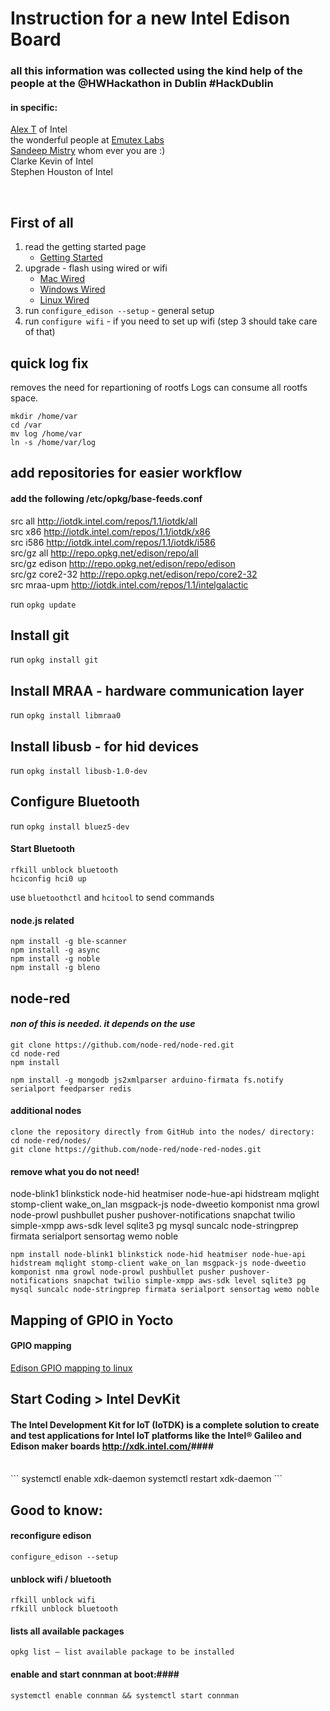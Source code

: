 Instruction for a new Intel Edison Board
=====
### all this information was collected using the kind help of the people at the @HWHackathon in Dublin #HackDublin ###
#### in specific: ####
[Alex T](alextgalileo.altervista.org) of Intel <br>
the wonderful people at [Emutex Labs](http://www.emutexlabs.com/project)<br>
[Sandeep Mistry](https://github.com/sandeepmistry) whom ever you are :) <br>
Clarke Kevin of Intel <br>
Stephen Houston of Intel<br>

<br>

First of all
-----
1. read the getting started page 
    + [Getting Started](https://communities.intel.com/docs/DOC-23147)
2. upgrade - flash using wired or wifi
    + [Mac Wired](https://communities.intel.com/docs/DOC-23193)
    + [Windows Wired](https://communities.intel.com/docs/DOC-23192)
    + [Linux Wired](https://communities.intel.com/docs/DOC-23200)
3. run `configure_edison --setup` - general setup
4. run `configure wifi` - if you need to set up wifi (step 3 should take care of that)


quick log fix
-----
removes the need for repartioning of rootfs
Logs can consume all rootfs space.

```
mkdir /home/var
cd /var
mv log /home/var
ln -s /home/var/log
```

add repositories for easier workflow
-----

#### add the following /etc/opkg/base-feeds.conf ####

src all     http://iotdk.intel.com/repos/1.1/iotdk/all<br>
src x86 http://iotdk.intel.com/repos/1.1/iotdk/x86<br>
src i586    http://iotdk.intel.com/repos/1.1/iotdk/i586<br>
src/gz all http://repo.opkg.net/edison/repo/all<br>
src/gz edison http://repo.opkg.net/edison/repo/edison<br>
src/gz core2-32 http://repo.opkg.net/edison/repo/core2-32<br>
src mraa-upm http://iotdk.intel.com/repos/1.1/intelgalactic<br>

run `opkg update`

Install git
-----
run `opkg install git`

Install MRAA - hardware communication layer
-----
run `opkg install libmraa0`

Install libusb - for hid devices
-----
run `opkg install libusb-1.0-dev`

Configure Bluetooth
-----
run `opkg install bluez5-dev`

#### Start Bluetooth ####
```
rfkill unblock bluetooth
hciconfig hci0 up
```
use `bluetoothctl` and `hcitool` to send commands


#### node.js related ####
```
npm install -g ble-scanner
npm install -g async
npm install -g noble
npm install -g bleno
```


node-red
-----
#### _non of this is needed. it depends on the use_ ####
```
git clone https://github.com/node-red/node-red.git
cd node-red
npm install
```

`npm install -g mongodb js2xmlparser arduino-firmata fs.notify serialport feedparser redis`

#### additional nodes ####
```
clone the repository directly from GitHub into the nodes/ directory:
cd node-red/nodes/
git clone https://github.com/node-red/node-red-nodes.git
```

#### remove what you do not need! ####

node-blink1 blinkstick node-hid heatmiser node-hue-api hidstream mqlight stomp-client wake_on_lan msgpack-js node-dweetio komponist nma growl node-prowl pushbullet pusher pushover-notifications snapchat twilio simple-xmpp aws-sdk level sqlite3 pg mysql suncalc node-stringprep firmata serialport sensortag wemo noble

```
npm install node-blink1 blinkstick node-hid heatmiser node-hue-api hidstream mqlight stomp-client wake_on_lan msgpack-js node-dweetio komponist nma growl node-prowl pushbullet pusher pushover-notifications snapchat twilio simple-xmpp aws-sdk level sqlite3 pg mysql suncalc node-stringprep firmata serialport sensortag wemo noble
```


Mapping of GPIO in Yocto
-----
#### GPIO mapping ####
[Edison GPIO mapping to linux](http://www.emutexlabs.com/project/215-intel-edison-gpio-pin-multiplexing-guide)


Start Coding > Intel DevKit
-----

#### The Intel Development Kit for IoT (IoTDK) is a complete solution to create and test applications for Intel IoT platforms like the Intel® Galileo and Edison maker boards <http://xdk.intel.com/>####
<br>
```
systemctl enable xdk-daemon
systemctl restart xdk-daemon
```

Good to know:
-----
#### reconfigure edison ####
`configure_edison --setup`

#### unblock wifi / bluetooth ####
```
rfkill unblock wifi
rfkill unblock bluetooth
```
#### lists all available packages ####
`opkg list – list available package to be installed`

#### enable and start connman at boot:####
`systemctl enable connman && systemctl start connman`





